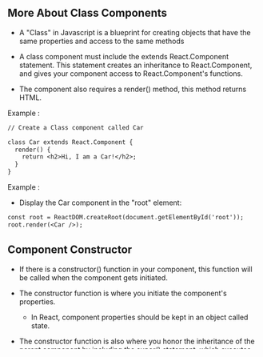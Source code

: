 ## More About Class Components

- A "Class" in Javascript is a blueprint for creating objects that have the same properties and access to the same methods

- A class component must include the extends React.Component statement. This statement creates an inheritance to React.Component, and gives your component access to React.Component's functions.

- The component also requires a render() method, this method returns HTML.

Example :

```diff
// Create a Class component called Car

class Car extends React.Component {
  render() {
    return <h2>Hi, I am a Car!</h2>;
  }
}
```

Example :

- Display the Car component in the "root" element:

```diff
const root = ReactDOM.createRoot(document.getElementById('root'));
root.render(<Car />);
```

## Component Constructor

- If there is a constructor() function in your component, this function will be called when the component gets initiated.

- The constructor function is where you initiate the component's properties.

  - In React, component properties should be kept in an object called state.

- The constructor function is also where you honor the inheritance of the parent component by including the super() statement, which executes the parent component's constructor function, and your component has access to all the functions of the parent component (React.Component).

Example :

- Create a constructor function in the Car component, and add a color property:

```diff
class Car extends React.Component {
  constructor() {
    super();
    this.state = {color: "red"};
  }
  render() {
    return <h2>I am a Car!</h2>;
  }
}
```

- Use the color property in the render() function:

Example :

```diff
class Car extends React.Component {
constructor() {
super();
this.state = {color: "red"};
}
render() {
return <h2>I am a {this.state.color} Car!</h2>;
}
}
```

## Components in Components

- We can refer to components inside other components:

Example :

- Use the Car component inside the Garage component:

```diff
class Car extends React.Component {
  render() {
    return <h2>I am a Car!</h2>;
  }
}

class Garage extends React.Component {
  render() {
    return (
      <div>
      <h1>Who lives in my Garage?</h1>
      <Car />
      </div>
    );
  }
}

const root = ReactDOM.createRoot(document.getElementById('root'));
root.render(<Garage />);
```

## Components in Files

- React is all about re-using code, and it can be smart to insert some of your components in separate files.

- Note that the file must start by importing React (as before), and it has to end with the statement export default Car;.

Example :

- This is the new file, we named it Car.js:

```diff
import React from 'react';

class Car extends React.Component {
  render() {
    return <h2>Hi, I am a Car!</h2>;
  }
}

export default Car;
```

- To be able to use the Car component, you have to import the file in your application.

Example :

- Now we import the Car.js file in the application, and we can use the Car component as if it was created here.

```diff
import React from 'react';
import ReactDOM from 'react-dom/client';
import Car from './Car.js';

const root = ReactDOM.createRoot(document.getElementById('root'));
root.render(<Car />);
```

### NOTE :

Header,Content,Footer are react components where we defined function(Header and Content) and class(Footer) component inside these files.
